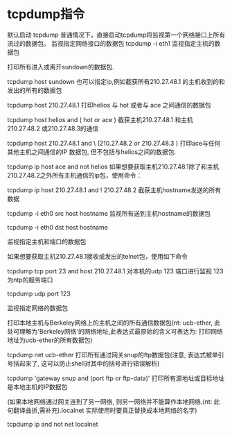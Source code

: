 # tcpdump指令
默认启动
tcpdump
普通情况下，直接启动tcpdump将监视第一个网络接口上所有流过的数据包。
监视指定网络接口的数据包
tcpdump -i eth1
监视指定主机的数据包

打印所有进入或离开sundown的数据包.

tcpdump host sundown
也可以指定ip,例如截获所有210.27.48.1 的主机收到的和发出的所有的数据包

tcpdump host 210.27.48.1 
打印helios 与 hot 或者与 ace 之间通信的数据包

tcpdump host helios and \( hot or ace \)
截获主机210.27.48.1 和主机210.27.48.2 或210.27.48.3的通信

tcpdump host 210.27.48.1 and \ (210.27.48.2 or 210.27.48.3 \) 
打印ace与任何其他主机之间通信的IP 数据包, 但不包括与helios之间的数据包.

tcpdump ip host ace and not helios
如果想要获取主机210.27.48.1除了和主机210.27.48.2之外所有主机通信的ip包，使用命令：

tcpdump ip host 210.27.48.1 and ! 210.27.48.2
截获主机hostname发送的所有数据

tcpdump -i eth0 src host hostname
监视所有送到主机hostname的数据包

tcpdump -i eth0 dst host hostname
 

监视指定主机和端口的数据包

如果想要获取主机210.27.48.1接收或发出的telnet包，使用如下命令

tcpdump tcp port 23 and host 210.27.48.1
对本机的udp 123 端口进行监视 123 为ntp的服务端口

tcpdump udp port 123 
 

监视指定网络的数据包

打印本地主机与Berkeley网络上的主机之间的所有通信数据包(nt: ucb-ether, 此处可理解为'Berkeley网络'的网络地址,此表达式最原始的含义可表达为: 打印网络地址为ucb-ether的所有数据包)

tcpdump net ucb-ether
打印所有通过网关snup的ftp数据包(注意, 表达式被单引号括起来了, 这可以防止shell对其中的括号进行错误解析)

tcpdump 'gateway snup and (port ftp or ftp-data)'
打印所有源地址或目标地址是本地主机的IP数据包

(如果本地网络通过网关连到了另一网络, 则另一网络并不能算作本地网络.(nt: 此句翻译曲折,需补充).localnet 实际使用时要真正替换成本地网络的名字)

tcpdump ip and not net localnet


